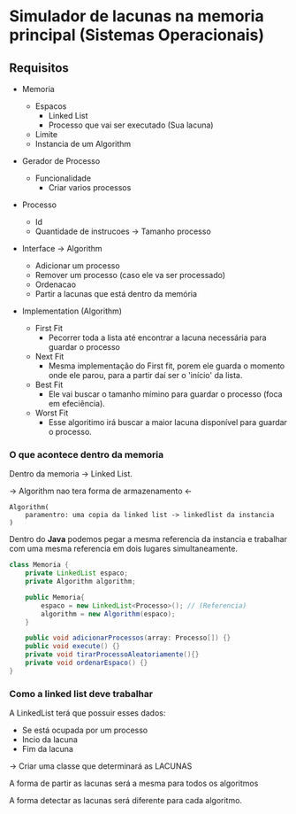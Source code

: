 # Simulador de lacunas na memoria principal (Sistemas Operacionais)

## Requisitos

* Memoria
    * Espacos
        * Linked List
        * Processo que vai ser executado (Sua lacuna)
    * Limite
    * Instancia de um Algorithm

* Gerador de Processo
    * Funcionalidade
        * Criar varios processos

* Processo
    * Id
    * Quantidade de instrucoes -> Tamanho processo

* Interface -> Algorithm
    * Adicionar um processo
    * Remover um processo (caso ele va ser processado)
    * Ordenacao
    * Partir a lacunas que está dentro da memória

* Implementation (Algorithm)
    * First Fit
        * Pecorrer toda a lista até encontrar a lacuna necessária para guardar o processo
    * Next Fit
        * Mesma implementação do First fit, porem ele guarda o momento onde ele parou, para a partir daí ser o 'início' da lista.
    * Best Fit
        * Ele vai buscar o tamanho mímino para guardar o processo (foca em efeciência).
    * Worst Fit
        * Esse algoritimo irá buscar a maior lacuna disponível para guardar o processo.

### O que acontece dentro da memoria

Dentro da memoria -> Linked List.

-> Algorithm nao tera forma de armazenamento <-
```
Algorithm(
    paramentro: uma copia da linked list -> linkedlist da instancia
)
```

Dentro do **Java** podemos pegar a mesma referencia da instancia e trabalhar com uma mesma referencia em dois lugares simultaneamente.

```java
class Memoria {
    private LinkedList espaco;
    private Algorithm algorithm;

    public Memoria{
        espaco = new LinkedList<Processo>(); // (Referencia)
        algorithm = new Algorithm(espaco);
    }

    public void adicionarProcessos(array: Processo[]) {}
    public void execute() {}
    private void tirarProcessoAleatoriamente(){}
    private void ordenarEspaco() {}
}
```

### Como a linked list deve trabalhar

A LinkedList terá que possuir esses dados:
* Se está ocupada por um processo
* Incio da lacuna
* Fim da lacuna

-> Criar uma classe que determinará as LACUNAS

A forma de partir as lacunas será a mesma para todos os algoritmos

A forma detectar as lacunas será diferente para cada algoritmo.

